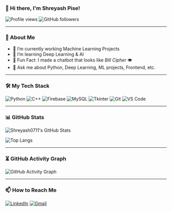 ### 👋 Hi there, I'm Shreyash Pise!

![Profile views](https://komarev.com/ghpvc/?username=Shreyash0711&color=blue&style=for-the-badge)
![GitHub followers](https://img.shields.io/github/followers/Shreyash0711?label=Followers&style=for-the-badge)

---

### 🧠 About Me

- 🔭 I’m currently working Machine Learning Projects
- 🌱 I’m learning Deep Learning & AI
- 🤖 Fun Fact: I made a chatbot that looks like *Bill Cipher* 👁️
- 💬 Ask me about Python, Deep Learning, ML projects, Frontend, etc.

---

### 🛠️ My Tech Stack

![Python](https://img.shields.io/badge/-Python-333333?style=flat&logo=python)
![C++](https://img.shields.io/badge/-C++-333333?style=flat&logo=c%2B%2B)
![Firebase](https://img.shields.io/badge/-Firebase-333333?style=flat&logo=firebase)
![MySQL](https://img.shields.io/badge/-MySQL-333333?style=flat&logo=mysql)
![Tkinter](https://img.shields.io/badge/-Tkinter-333333?style=flat)
![Git](https://img.shields.io/badge/-Git-333333?style=flat&logo=git)
![VS Code](https://img.shields.io/badge/-VS%20Code-333333?style=flat&logo=visual-studio-code)

---

### 📊 GitHub Stats

![Shreyash0711's GitHub Stats](https://github-readme-stats.vercel.app/api?username=Shreyash0711&show_icons=true&theme=radical)

![Top Langs](https://github-readme-stats.vercel.app/api/top-langs/?username=Shreyash0711&layout=compact&theme=radical)

---

### ⏳ GitHub Activity Graph

![GitHub Activity Graph](https://github-readme-activity-graph.cyclic.app/graph?username=Shreyash0711&theme=dracula)

---

### 📫 How to Reach Me

[![LinkedIn](https://img.shields.io/badge/-LinkedIn-blue?style=flat&logo=linkedin)](https://linkedin.com/in/shreyash0711)
[![Gmail](https://img.shields.io/badge/-shreyashpise71@gmail.com-D14836?style=flat&logo=gmail&logoColor=white)](mailto:shreyashpise71@gmail.com)

